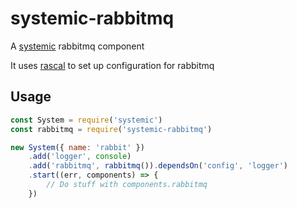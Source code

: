 # systemic-rabbitmq
A [systemic](https://github.com/guidesmiths/systemic) rabbitmq component

It uses [rascal](https://github.com/guidesmiths/rascal) to set up configuration for rabbitmq

## Usage
```js
const System = require('systemic')
const rabbitmq = require('systemic-rabbitmq')

new System({ name: 'rabbit' })
    .add('logger', console)
    .add('rabbitmq', rabbitmq()).dependsOn('config', 'logger')
    .start((err, components) => {
        // Do stuff with components.rabbitmq
    })
```

